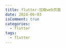 ```yaml
---
title: flutter-加载web页面
date: 2024-06-03
isComment: true
categories:
  - flutter
tags:
  - flutter
---
```



